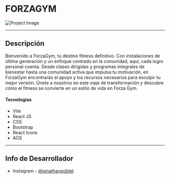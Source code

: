 # FORZAGYM

![Project Image](https://github.com/jonathanpoblet/forzagym/assets/106752020/9c1fb7b6-3e4b-4ed8-bde7-7daa298cc3e3)

---

## Descripción

Bienvenido a ForzaGym, tu destino fitness definitivo. Con instalaciones de última generación y un enfoque centrado en la comunidad, aquí, cada logro personal cuenta. Desde clases dirigidas y programas integrales de bienestar hasta una comunidad activa que impulsa tu motivación, en ForzaGym encontrarás el apoyo y los recursos necesarios para esculpir tu mejor versión. Únete a nosotros en este viaje de transformación y descubre cómo el fitness se convierte en un estilo de vida en Forza Gym.

#### Tecnologias

- Vite
- React JS
- CSS
- Bootstrap
- React Icons
- AOS

---

## Info de Desarrollador

- Instagram - [@jonathanpoblet](https://www.instagram.com/jonathan_poblet/)
